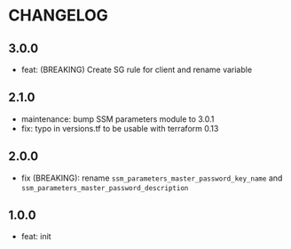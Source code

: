 # CHANGELOG

## 3.0.0

  * feat: (BREAKING) Create SG rule for client and rename variable

## 2.1.0

  * maintenance: bump SSM parameters module to 3.0.1
  * fix: typo in versions.tf to be usable with terraform 0.13

## 2.0.0

  * fix (BREAKING): rename `ssm_parameters_master_password_key_name` and `ssm_parameters_master_password_description`

## 1.0.0

  * feat: init
